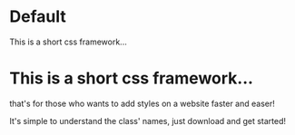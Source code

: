 # Default
This is a short css framework...
<h1>This is a short css framework...</h1>
<p>that's for those who wants to add styles on a website faster and easer!</p>
<p>It's simple to understand the class' names, just download and get started!</p>

